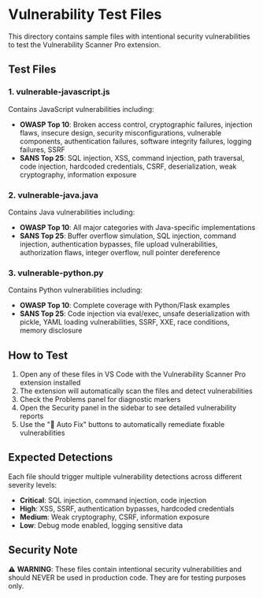 # Vulnerability Test Files

This directory contains sample files with intentional security vulnerabilities to test the Vulnerability Scanner Pro extension.

## Test Files

### 1. vulnerable-javascript.js
Contains JavaScript vulnerabilities including:
- **OWASP Top 10**: Broken access control, cryptographic failures, injection flaws, insecure design, security misconfigurations, vulnerable components, authentication failures, software integrity failures, logging failures, SSRF
- **SANS Top 25**: SQL injection, XSS, command injection, path traversal, code injection, hardcoded credentials, CSRF, deserialization, weak cryptography, information exposure

### 2. vulnerable-java.java  
Contains Java vulnerabilities including:
- **OWASP Top 10**: All major categories with Java-specific implementations
- **SANS Top 25**: Buffer overflow simulation, SQL injection, command injection, authentication bypasses, file upload vulnerabilities, authorization flaws, integer overflow, null pointer dereference

### 3. vulnerable-python.py
Contains Python vulnerabilities including:
- **OWASP Top 10**: Complete coverage with Python/Flask examples
- **SANS Top 25**: Code injection via eval/exec, unsafe deserialization with pickle, YAML loading vulnerabilities, SSRF, XXE, race conditions, memory disclosure

## How to Test

1. Open any of these files in VS Code with the Vulnerability Scanner Pro extension installed
2. The extension will automatically scan the files and detect vulnerabilities
3. Check the Problems panel for diagnostic markers
4. Open the Security panel in the sidebar to see detailed vulnerability reports
5. Use the "🔧 Auto Fix" buttons to automatically remediate fixable vulnerabilities

## Expected Detections

Each file should trigger multiple vulnerability detections across different severity levels:
- **Critical**: SQL injection, command injection, code injection
- **High**: XSS, SSRF, authentication bypasses, hardcoded credentials  
- **Medium**: Weak cryptography, CSRF, information exposure
- **Low**: Debug mode enabled, logging sensitive data

## Security Note

⚠️ **WARNING**: These files contain intentional security vulnerabilities and should NEVER be used in production code. They are for testing purposes only.